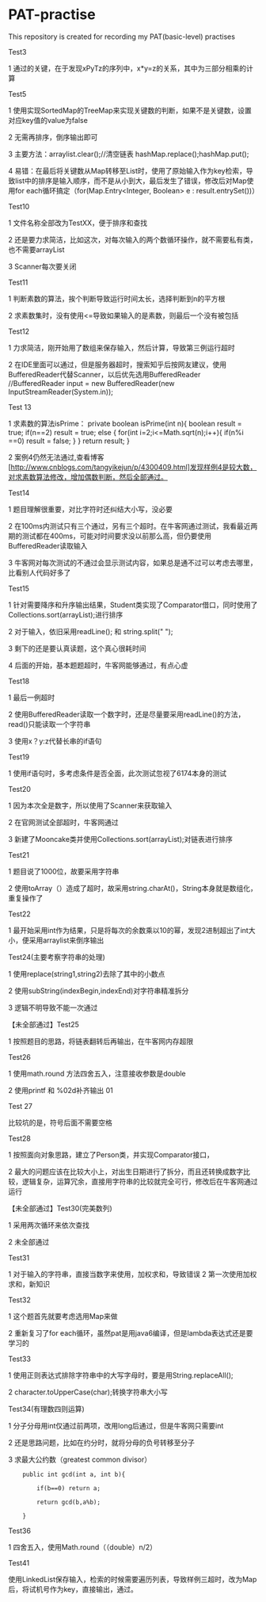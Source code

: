 # PAT-practise
This repository is created for recording my PAT(basic-level) practises 

Test3 

1 通过的关键，在于发现xPyTz的序列中，x*y=z的关系，其中为三部分相乘的计算

Test5

1 使用实现SortedMap的TreeMap来实现关键数的判断，如果不是关键数，设置对应key值的value为false

2 无需再排序，倒序输出即可

3 主要方法：arraylist.clear();//清空链表
          hashMap.replace();hashMap.put();
          
4 易错：在最后将关键数从Map转移至List时，使用了原始输入作为key检索，导致list中的排序是输入顺序，而不是从小到大，最后发生了错误，修改后对Map使用for each循环搞定（for(Map.Entry<Integer,
Boolean>  e : result.entrySet())）

Test10

1 文件名称全部改为TestXX，便于排序和查找

2 还是要力求简洁，比如这次，对每次输入的两个数循环操作，就不需要私有类，也不需要arrayList

3 Scanner每次要关闭

Test11

1 判断素数的算法，挨个判断导致运行时间太长，选择判断到n的平方根

2 求素数集时，没有使用<=导致如果输入的是素数，则最后一个没有被包括

Test12

1 力求简洁，刚开始用了数组来保存输入，然后计算，导致第三例运行超时

2 在IDE里面可以通过，但是服务器超时，搜索知乎后按网友建议，使用BufferedReader代替Scanner，以后优先选用BufferedReader
  //BufferedReader input = new BufferedReader(new InputStreamReader(System.in));

Test 13

1 求素数的算法isPrime：
    private boolean isPrime(int n){
        boolean result = true;
        if(n==2)
            result = true;
        else {
            for(int i=2;i<=Math.sqrt(n);i++){
                if(n%i ==0)
                    result = false;
            }
        }
        return result;
    }

2 案例4仍然无法通过,查看博客[http://www.cnblogs.com/tangyikejun/p/4300409.html]发现样例4是较大数，对求素数算法修改，增加偶数判断，然后全部通过。

Test14

1 题目理解很重要，对比字符时还纠结大小写，没必要

2 在100ms内测试只有三个通过，另有三个超时。在牛客网通过测试，我看最近两期的测试都在400ms，可能对时间要求没以前那么高，但仍要使用BufferedReader读取输入

3 牛客网对每次测试的不通过会显示测试内容，如果总是通不过可以考虑去哪里，比看别人代码好多了

Test15

1 针对需要降序和升序输出结果，Student类实现了Comparator借口，同时使用了Collections.sort(arrayList);进行排序

2 对于输入，依旧采用readLine(); 和 string.split(" ");

3 剩下的还是要认真读题，这个真心很耗时间

4 后面的开始，基本题题超时，牛客网能够通过，有点心虚

Test18

1 最后一例超时

2 使用BufferedReader读取一个数字时，还是尽量要采用readLine()的方法，read()只能读取一个字符串

3 使用x？y:z代替长串的if语句

Test19

1 使用if语句时，多考虑条件是否全面，此次测试忽视了6174本身的测试

Test20

1 因为本次全是数字，所以使用了Scanner来获取输入

2 在官网测试全部超时，牛客网通过

3 新建了Mooncake类并使用Collections.sort(arrayList);对链表进行排序

Test21

1 题目说了1000位，故要采用字符串

2 使用toArray（）造成了超时，故采用string.charAt()，String本身就是数组化，重复操作了

Test22

1 最开始采用int作为结果，只是将每次的余数乘以10的幂，发现2进制超出了int大小，便采用arraylist来倒序输出

Test24(主要考察字符串的处理)

1 使用replace(string1,string2)去除了其中的小数点

2 使用subString(indexBegin,indexEnd)对字符串精准拆分

3 逻辑不明导致不能一次通过

【未全部通过】Test25

1 按照题目的思路，将链表翻转后再输出，在牛客网内存超限


Test26

1 使用math.round 方法四舍五入，注意接收参数是double

2 使用printf 和 %02d补齐输出 01

Test 27

比较坑的是，符号后面不需要空格

Test28

1 按照面向对象思路，建立了Person类，并实现Comparator接口，

2 最大的问题应该在比较大小上，对出生日期进行了拆分，而且还转换成数字比较，逻辑复杂，运算冗余，直接用字符串的比较就完全可行，修改后在牛客网通过运行


【未全部通过】Test30(完美数列)

1 采用两次循环来依次查找

2 未全部通过

Test31

1 对于输入的字符串，直接当数字来使用，加权求和，导致错误
2 第一次使用加权求和，新知识

Test32

1 这个题首先就要考虑选用Map来做

2 重新复习了for each循环，虽然pat是用java6编译，但是lambda表达式还是要学习的

Test33

1 使用正则表达式排除字符串中的大写字母时，要是用String.replaceAll();

2 character.toUpperCase(char);转换字符串大小写

Test34(有理数四则运算)

1 分子分母用int仅通过前两项，改用long后通过，但是牛客网只需要int

2 还是思路问题，比如在约分时，就将分母的负号转移至分子

3 求最大公约数（greatest common divisor）

        public int gcd(int a, int b){

            if(b==0) return a;
    
            return gcd(b,a%b);

        }

Test36

1 四舍五入，使用Math.round（（double）n/2）

Test41

使用LinkedList保存输入，检索的时候需要遍历列表，导致样例三超时，改为Map后，将试机号作为key，直接输出，通过。
